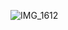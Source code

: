 ![IMG_1612](https://github.com/user-attachments/assets/4b1545c5-2644-40ee-b954-a310787e262f)












